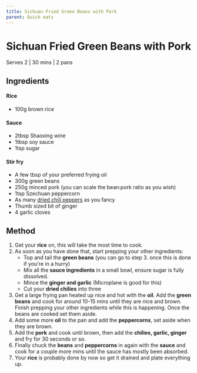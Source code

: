```yaml
---
title: Sichuan Fried Green Beans with Pork
parent: Quick eats
---
```


# Sichuan Fried Green Beans with Pork

Serves 2 \| 30 mins \| 2 pans

## Ingredients 

#### Rice 

- 100g brown rice

#### Sauce

- 2tbsp Shaoxing wine
- 1tbsp soy sauce
- 1tsp sugar

#### Stir fry

- A few tbsp of your preferred frying oil
- 300g green beans
- 250g minced pork (you can scale the bean:pork ratio as you wish)
- 1tsp Szechuan peppercorn
- As many [dried chili peppers](https://www.souschef.co.uk/products/long-dried-chilli) as you fancy 
- Thumb sized bit of ginger
- 4 garlic cloves
    
## Method

1. Get your **rice** on, this will take the most time to cook.
1. As soon as you have done that, start prepping your other ingredients:
    - Top and tail the **green beans** (you can go to step 3. once this is done if you're in a hurry)
    - Mix all the **sauce ingredients** in a small bowl, ensure sugar is fully dissolved.
    - Mince the **ginger and garlic** (Microplane is good for this)
    - Cut your **dried chilies** into three
1. Get a large frying pan heated up nice and hot with the **oil**. Add the **green beans** and cook for around 10-15 mins until they are nice and brown. Finish prepping your other ingredients while this is happening. Once the beans are cooked set them aside.
1. Add some more **oil** to the pan and add the **peppercorns**, set aside when they are brown.
1. Add the **pork** and cook until brown, then add the **chilies, garlic, ginger** and fry for 30 seconds or so.
1. Finally chuck the **beans** and **peppercorns** in again with the **sauce** and cook for a couple more mins until the sauce has mostly been absorbed. 
1. Your **rice** is probably done by now so get it drained and plate everything up.